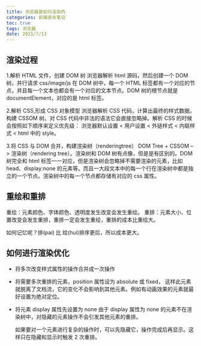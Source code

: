 ```yaml
---
title: 浏览器是如何渲染的
categories: 前端进击笔记
toc: true
tags: 浏览器
date: 2021/7/13
---
```


## 渲染过程

1.解析 HTML 文件，创建 DOM 树
浏览器解析 html 源码，然后创建一个 DOM 树。并行请求 css/image/js 在 DOM 树中，每一个 HTML 标签都有一个对应的节点，并且每一个文本也都会有一个对应的文本节点。DOM 树的根节点就是 documentElement，对应的是 html 标签。

2.解析 CSS,形成 CSS 对象模型
浏览器解析 CSS 代码，计算出最终的样式数据。构建 CSSOM 树。对 CSS 代码中非法的语法它会直接忽略掉。解析 CSS 的时候会按照如下顺序来定义优先级：
浏览器默认设置 < 用户设置 < 外链样式 < 内联样式 < html 中的 style。

3.将 CSS 与 DOM 合并，构建渲染树（renderingtree）
DOM Tree + CSSOM –> 渲染树（rendering tree）。渲染树和 DOM 树有点像，但是是有区别的。DOM 树完全和 html 标签一一对应，但是渲染树会忽略掉不需要渲染的元素，比如 head、display:none 的元素等。而且一大段文本中的每一个行在渲染树中都是独立的一个节点。渲染树中的每一个节点都存储有对应的 css 属性。

## 重绘和重排

重绘：元素颜色、字体颜色、透明度发生改变会发生重绘。
重排：元素大小、位置改变会发生重排，重排一定会发生重绘，重排的成本比重绘大。

如何记忆呢？排(pai) 比 绘(hui)排序更后，所以成本更大。

## 如何进行渲染优化

- 将多次改变样式属性的操作合并成一次操作

- 将需要多次重排的元素，position 属性设为 absolute 或 fixed，
  这样此元素就脱离了文档流，它的变化不会影响到其他元素。例如有动画效果的元素就最好设置为绝对定位。

- 将元素 display 属性先设置为 none
  由于 display 属性为 none 的元素不在渲染树中，对隐藏的元素操作不会引发其他元素的重排。

  如果要对一个元素进行复杂的操作时，可以先隐藏它，操作完成后再显示。这样只在隐藏和显示时触发 2 次重排。
